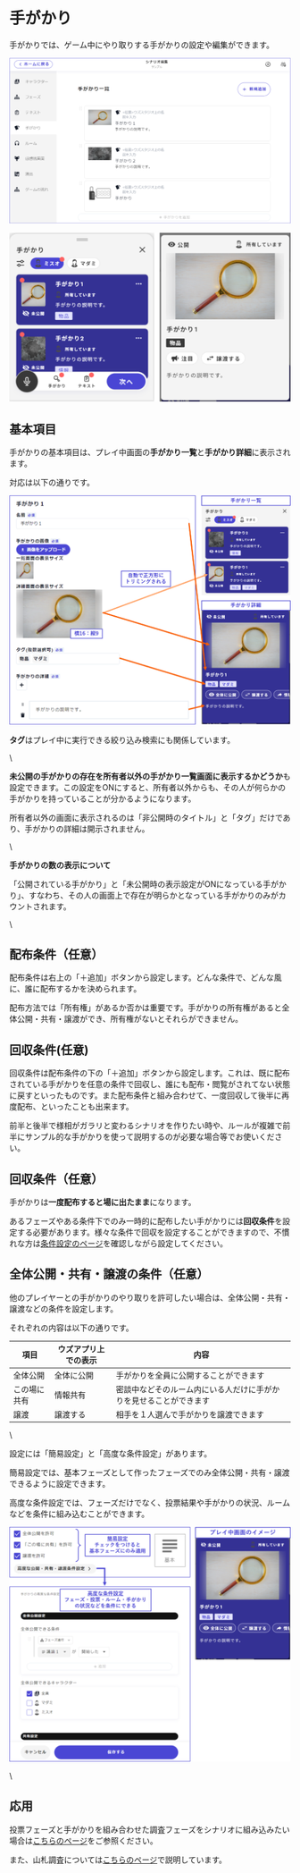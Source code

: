 # 手がかり

手がかりでは、ゲーム中にやり取りする手がかりの設定や編集ができます。

![](../../images/clue0.png)

![](../../images/clue1.png)



## 基本項目

手がかりの基本項目は、プレイ中画面の**手がかり一覧**と**手がかり詳細**に表示されます。

対応は以下の通りです。

![](../../images/clue2.png)



**タグ**はプレイ中に実行できる絞り込み検索にも関係しています。

\


**未公開の手がかりの存在を所有者以外の手がかり一覧画面に表示するかどうか**も設定できます。この設定をONにすると、所有者以外からも、その人が何らかの手がかりを持っていることが分かるようになります。

所有者以外の画面に表示されるのは「非公開時のタイトル」と「タグ」だけであり、手がかりの詳細は開示されません。

\


**手がかりの数の表示について**

「公開されている手がかり」と「未公開時の表示設定がONになっている手がかり」、すなわち、その人の画面上で存在が明らかとなっている手がかりのみがカウントされます。

\


## 配布条件（任意）

配布条件は右上の「＋追加」ボタンから設定します。どんな条件で、どんな風に、誰に配布するかを決められます。

配布方法では「所有権」があるか否かは重要です。手がかりの所有権があると全体公開・共有・譲渡ができ、所有権がないとそれらができません。



## 回収条件(任意)

回収条件は配布条件の下の「＋追加」ボタンから設定します。これは、既に配布されている手がかりを任意の条件で回収し、誰にも配布・閲覧がされてない状態に戻すといったものです。また配布条件と組み合わせて、一度回収して後半に再度配布、といったことも出来ます。

前半と後半で様相がガラリと変わるシナリオを作りたい時や、ルールが複雑で前半にサンプル的な手がかりを使って説明するのが必要な場合等でお使いください。





## 回収条件（任意）

手がかりは**一度配布すると場に出たまま**になります。

あるフェーズやある条件下でのみ一時的に配布したい手がかりには**回収条件**を設定する必要があります。様々な条件で回収を設定することができますので、不慣れな方は[条件設定のページ](../condition.md)を確認しながら設定してください。

## 全体公開・共有・譲渡の条件（任意）

他のプレイヤーとの手がかりのやり取りを許可したい場合は、全体公開・共有・譲渡などの条件を設定します。

それぞれの内容は以下の通りです。

| 項目     | ウズアプリ上での表示 | 内容                                |
| ------ | ---------- | --------------------------------- |
| 全体公開   | 全体に公開      | 手がかりを全員に公開することができます               |
| この場に共有 | 情報共有       | 密談中などそのルーム内にいる人だけに手がかりを見せることができます |
| 譲渡     | 譲渡する       | 相手を１人選んで手がかりを譲渡できます               |

\


設定には「簡易設定」と「高度な条件設定」があります。

簡易設定では、基本フェーズとして作ったフェーズでのみ全体公開・共有・譲渡できるように設定できます。

高度な条件設定では、フェーズだけでなく、投票結果や手がかりの状況、ルームなどを条件に組み込むことができます。

![](../../images/clue8.png)

\


## 応用

投票フェーズと手がかりを組み合わせた調査フェーズをシナリオに組み込みたい場合は[こちらのページ](../../advanced/investigation.md)をご参照ください。

また、山札調査については[こちらのページ](decks.md)で説明しています。
